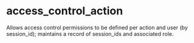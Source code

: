 # access_control_action
Allows access control permissions to be defined per action and user (by session_id); maintains a record of session_ids and associated role.
